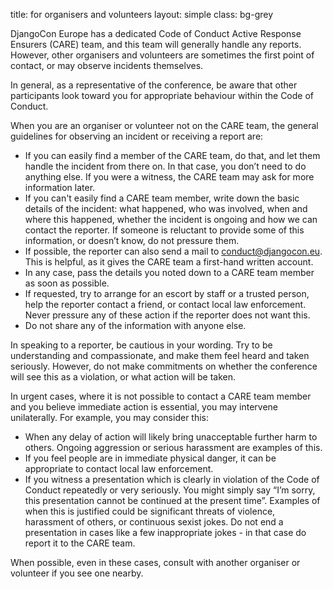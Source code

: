 title: for organisers and volunteers
layout: simple
class: bg-grey

DjangoCon Europe has a dedicated Code of Conduct Active Response Ensurers (CARE) team, and this team will generally handle any reports. However, other organisers and volunteers are sometimes the first point of contact, or may observe incidents themselves.

In general, as a representative of the conference, be aware that other participants look toward you for appropriate behaviour within the Code of Conduct.

When you are an organiser or volunteer not on the CARE team, the general guidelines for observing an incident or receiving a report are:

- If you can easily find a member of the CARE team, do that, and let them handle the incident from there on. In that case, you don’t need to do anything else. If you were a witness, the CARE team may ask for more information later.
- If you can't easily find a CARE team member, write down the basic details of the incident: what happened, who was involved, when and where this happened, whether the incident is ongoing and how we can contact the reporter. If someone is reluctant to provide some of this information, or doesn’t know, do not pressure them.
- If possible, the reporter can also send a mail to conduct@djangocon.eu. This is helpful, as it gives the CARE team a first-hand written account.
- In any case, pass the details you noted down to a CARE team member as soon as possible.
- If requested, try to arrange for an escort by staff or a trusted person, help the reporter contact a friend, or contact local law enforcement. Never pressure any of these action if the reporter does not want this.
- Do not share any of the information with anyone else.

In speaking to a reporter, be cautious in your wording. Try to be understanding and compassionate, and make them feel heard and taken seriously. However, do not make commitments on whether the conference will see this as a violation, or what action will be taken.

In urgent cases, where it is not possible to contact a CARE team member and you believe immediate action is essential, you may intervene unilaterally. For example, you may consider this:

- When any delay of action will likely bring unacceptable further harm to others. Ongoing aggression or serious harassment are examples of this.
- If you feel people are in immediate physical danger, it can be appropriate to contact local law enforcement.
- If you witness a presentation which is clearly in violation of the Code of Conduct repeatedly or very seriously. You might simply say “I’m sorry, this presentation cannot be continued at the present time”. Examples of when this is justified could be significant threats of violence, harassment of others, or continuous sexist jokes. Do not end a presentation in cases like a few inappropriate jokes - in that case do report it to the CARE team.

When possible, even in these cases, consult with another organiser or volunteer if you see one nearby.
